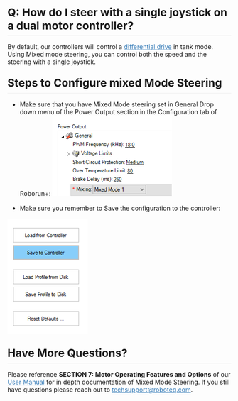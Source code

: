 <!DOCTYPE html>
<html>
  <head>
    <meta charset="utf-8" />
    <title>2018-11-08-Mixed_Mode_Steering_FAQ</title>
    <style>.emoji {
  max-width: 1em !important;
}
del {
  text-decoration: none;
  position: relative;
}
del::after {
  border-bottom: 1px solid black;
  content: '';
  left: 0;
  position: absolute;
  right: 0;
  top: 50%;
}
ul.contains-task-list li.task-list-item {
  position: relative;
  list-style-type: none;
}
ul.contains-task-list li.task-list-item input.task-list-item-checkbox {
  position: absolute;
  transform: translateX(-100%);
  width: 30px;
}
span.critic.comment {
  position: relative;
}
span.critic.comment::before {
  content: '\1f4ac';
  position: initial;
}
span.critic.comment > span {
  display: none;
}
span.critic.comment:hover > span {
  display: initial;
  position: absolute;
  top: 100%;
  left: 0;
  border: 1px solid;
  border-radius: 5px;
  max-height: 4em;
  overflow: auto;
}
span.critic.comment:focus > span {
  display: initial;
  text-decoration: underline;
  position: initial;
  top: auto;
  left: auto;
  border: initial;
  border-radius: initial;
}
table {
  border-collapse: collapse;
  border-spacing: 0;
  background-color: transparent;
}

body {
  overflow: initial !important;
  overflow: hidden;
  font-family: "Helvetica Neue", Helvetica, "Segoe UI", Arial, freesans, sans-serif;
  line-height: 1.6;
  word-wrap: break-word;
  padding: 30px;
  font-size: 16px;
  color: #333;
  background-color: #fff;
}
body > *:first-child {
  margin-top: 0 !important;
}
body > *:last-child {
  margin-bottom: 0 !important;
}
body a:not([href]) {
  color: inherit;
  text-decoration: none;
}
body .absent {
  color: #c00;
}
body .anchor {
  position: absolute;
  top: 0;
  left: 0;
  display: block;
  padding-right: 6px;
  padding-left: 30px;
  margin-left: -30px;
}
body .anchor:focus {
  outline: none;
}
body h1,
body h2,
body h3,
body h4,
body h5,
body h6 {
  position: relative;
  margin-top: 1em;
  margin-bottom: 16px;
  font-weight: bold;
  line-height: 1.4;
}
body h1 .octicon-link,
body h2 .octicon-link,
body h3 .octicon-link,
body h4 .octicon-link,
body h5 .octicon-link,
body h6 .octicon-link {
  display: none;
  color: #000;
  vertical-align: middle;
}
body h1:hover .anchor,
body h2:hover .anchor,
body h3:hover .anchor,
body h4:hover .anchor,
body h5:hover .anchor,
body h6:hover .anchor {
  padding-left: 8px;
  margin-left: -30px;
  text-decoration: none;
}
body h1:hover .anchor .octicon-link,
body h2:hover .anchor .octicon-link,
body h3:hover .anchor .octicon-link,
body h4:hover .anchor .octicon-link,
body h5:hover .anchor .octicon-link,
body h6:hover .anchor .octicon-link {
  display: inline-block;
}
body h1 tt,
body h2 tt,
body h3 tt,
body h4 tt,
body h5 tt,
body h6 tt,
body h1 code,
body h2 code,
body h3 code,
body h4 code,
body h5 code,
body h6 code {
  font-size: inherit;
}
body h1 {
  padding-bottom: 0.3em;
  font-size: 2.25em;
  line-height: 1.2;
  border-bottom: 1px solid #eee;
}
body h1 .anchor {
  line-height: 1;
}
body h2 {
  padding-bottom: 0.3em;
  font-size: 1.75em;
  line-height: 1.225;
  border-bottom: 1px solid #eee;
}
body h2 .anchor {
  line-height: 1;
}
body h3 {
  font-size: 1.5em;
  line-height: 1.43;
}
body h3 .anchor {
  line-height: 1.2;
}
body h4 {
  font-size: 1.25em;
}
body h4 .anchor {
  line-height: 1.2;
}
body h5 {
  font-size: 1em;
}
body h5 .anchor {
  line-height: 1.1;
}
body h6 {
  font-size: 1em;
  color: #777;
}
body h6 .anchor {
  line-height: 1.1;
}
body p,
body blockquote,
body ul,
body ol,
body dl,
body table,
body pre {
  margin-top: 0;
  margin-bottom: 16px;
}
body hr {
  height: 4px;
  padding: 0;
  margin: 16px 0;
  background-color: #e7e7e7;
  border: 0 none;
}
body ul,
body ol {
  padding-left: 2em;
}
body ul.no-list,
body ol.no-list {
  padding: 0;
  list-style-type: none;
}
body ul ul,
body ul ol,
body ol ol,
body ol ul {
  margin-top: 0;
  margin-bottom: 0;
}
body li > p {
  margin-top: 16px;
}
body dl {
  padding: 0;
}
body dl dt {
  padding: 0;
  margin-top: 16px;
  font-size: 1em;
  font-style: italic;
  font-weight: bold;
}
body dl dd {
  padding: 0 16px;
  margin-bottom: 16px;
}
body blockquote {
  padding: 0 15px;
  color: #777;
  border-left: 4px solid #ddd;
}
body blockquote > :first-child {
  margin-top: 0;
}
body blockquote > :last-child {
  margin-bottom: 0;
}
body table {
  display: block;
  width: 100%;
  overflow: auto;
  word-break: normal;
  word-break: keep-all;
}
body table th {
  font-weight: bold;
}
body table th,
body table td {
  padding: 6px 13px;
  border: 1px solid #ddd;
}
body table tr {
  background-color: #fff;
  border-top: 1px solid #ccc;
}
body table tr:nth-child(2n) {
  background-color: #f8f8f8;
}
body img {
  max-width: 100%;
  -moz-box-sizing: border-box;
  box-sizing: border-box;
}
body .emoji {
  max-width: none;
}
body span.frame {
  display: block;
  overflow: hidden;
}
body span.frame > span {
  display: block;
  float: left;
  width: auto;
  padding: 7px;
  margin: 13px 0 0;
  overflow: hidden;
  border: 1px solid #ddd;
}
body span.frame span img {
  display: block;
  float: left;
}
body span.frame span span {
  display: block;
  padding: 5px 0 0;
  clear: both;
  color: #333;
}
body span.align-center {
  display: block;
  overflow: hidden;
  clear: both;
}
body span.align-center > span {
  display: block;
  margin: 13px auto 0;
  overflow: hidden;
  text-align: center;
}
body span.align-center span img {
  margin: 0 auto;
  text-align: center;
}
body span.align-right {
  display: block;
  overflow: hidden;
  clear: both;
}
body span.align-right > span {
  display: block;
  margin: 13px 0 0;
  overflow: hidden;
  text-align: right;
}
body span.align-right span img {
  margin: 0;
  text-align: right;
}
body span.float-left {
  display: block;
  float: left;
  margin-right: 13px;
  overflow: hidden;
}
body span.float-left span {
  margin: 13px 0 0;
}
body span.float-right {
  display: block;
  float: right;
  margin-left: 13px;
  overflow: hidden;
}
body span.float-right > span {
  display: block;
  margin: 13px auto 0;
  overflow: hidden;
  text-align: right;
}
body code,
body tt {
  padding: 0;
  padding-top: 0.2em;
  padding-bottom: 0.2em;
  margin: 0;
  font-size: 85%;
  background-color: rgba(0, 0, 0, 0.04);
  border-radius: 3px;
}
body code:before,
body tt:before,
body code:after,
body tt:after {
  letter-spacing: -0.2em;
  content: "\00a0";
}
body code br,
body tt br {
  display: none;
}
body del code {
  text-decoration: inherit;
}
body pre > code {
  padding: 0;
  margin: 0;
  font-size: 100%;
  word-break: normal;
  white-space: pre;
  background: transparent;
  border: 0;
}
body .highlight {
  margin-bottom: 16px;
}
body .highlight pre,
body pre {
  padding: 16px;
  overflow: auto;
  font-size: 85%;
  line-height: 1.45;
  background-color: #f7f7f7;
  border-radius: 3px;
}
body .highlight pre {
  margin-bottom: 0;
  word-break: normal;
}
body pre {
  word-wrap: normal;
}
body pre code,
body pre tt {
  display: inline;
  max-width: initial;
  padding: 0;
  margin: 0;
  overflow: initial;
  line-height: inherit;
  word-wrap: normal;
  background-color: transparent;
  border: 0;
}
body pre code:before,
body pre tt:before,
body pre code:after,
body pre tt:after {
  content: normal;
}
body kbd {
  display: inline-block;
  padding: 3px 5px;
  font-size: 11px;
  line-height: 10px;
  color: #555;
  vertical-align: middle;
  background-color: #fcfcfc;
  border: solid 1px #ccc;
  border-bottom-color: #bbb;
  border-radius: 3px;
  box-shadow: inset 0 -1px 0 #bbb;
}
span.critic.comment > span {
  background-color: #fff;
}
a {
  color: #337ab7;
}

.bracket-matcher .region {
  border-bottom: 1px dotted lime;
  position: absolute;
}
.line-number.bracket-matcher.bracket-matcher {
  color: #969896;
  background-color: #dbdde0;
}

.spell-check-misspelling .region {
  border-bottom: 2px dotted rgba(255, 51, 51, 0.75);
}
.spell-check-corrections {
  width: 25em !important;
}

@keyframes RotatingBackground {
  0% {
    background-position-x: 0%;
  }
  100% {
    background-position-x: 100%;
  }
}

.debugger-breakpoint-icon::before,
.debugger-shadow-breakpoint-icon::before {
  font-family: 'Octicons Regular';
  font-weight: normal;
  font-style: normal;
  display: inline-block;
  line-height: 1;
  -webkit-font-smoothing: antialiased;
  text-decoration: none;
  font-size: 130%;
  width: 130%;
  height: 130%;
  content: "\f052";
}
.debugger-breakpoint-icon,
.debugger-breakpoint-icon-disabled,
.debugger-breakpoint-icon-unresolved,
.debugger-breakpoint-icon-conditional,
.debugger-shadow-breakpoint-icon {
  text-align: center;
  display: block;
  width: 0.8em;
  cursor: pointer;
}
.debugger-breakpoint-icon-nonconditional {
  color: #6494ed;
}
.debugger-breakpoint-icon-conditional {
  color: #e2c08d;
}
.debugger-breakpoint-icon-disabled {
  position: relative;
  top: -4px;
  left: 2px;
}
.debugger-breakpoint-icon-disabled::before {
  font-family: 'Octicons Regular';
  font-weight: normal;
  font-style: normal;
  display: inline-block;
  line-height: 1;
  -webkit-font-smoothing: antialiased;
  text-decoration: none;
  font-size: 78%;
  width: 78%;
  height: 78%;
  content: "\f084";
}
.debugger-breakpoint-icon-unresolved {
  position: relative;
  top: -2px;
}
.debugger-breakpoint-icon-unresolved::before {
  font-family: 'Octicons Regular';
  font-weight: normal;
  font-style: normal;
  display: inline-block;
  line-height: 1;
  -webkit-font-smoothing: antialiased;
  text-decoration: none;
  font-size: 80%;
  width: 80%;
  height: 80%;
  content: "\f0e8";
}
.debugger-shadow-breakpoint-icon {
  color: rgba(100, 148, 237, 0.4);
}
.debugger-current-line-highlight {
  background: linear-gradient(to bottom, rgba(15, 130, 230, 0.8) 0%, rgba(15, 130, 230, 0.8) 5%, rgba(15, 130, 230, 0.3) 5%, rgba(15, 130, 230, 0.3) 95%, rgba(15, 130, 230, 0.8) 95%, rgba(15, 130, 230, 0.8) 100%);
}

.gutter[gutter-name=diagnostics-gutter] {
  width: 0.7em;
}
.diagnostics-gutter-ui-item {
  display: flex;
}
.diagnostics-gutter-ui-item .icon {
  display: flex;
  width: 0.7em;
  height: 0.7em;
  font-size: 0.7em;
  align-self: center;
}
.diagnostics-gutter-ui-item .icon::before {
  width: 1em;
  height: 1em;
  font-size: 1em;
  margin: 0;
  align-self: center;
}
.diagnostics-gutter-ui-item.diagnostics-gutter-ui-gutter-info,
.diagnostics-gutter-ui-item.diagnostics-gutter-ui-gutter-review {
  color: #6494ed;
}
.diagnostics-gutter-ui-item.diagnostics-gutter-ui-gutter-error {
  color: #ff6347;
}
.diagnostics-gutter-ui-item.diagnostics-gutter-ui-gutter-action,
.diagnostics-gutter-ui-item.diagnostics-gutter-ui-gutter-warning {
  color: #e2c08d;
}

pre.editor-colors,pre.editor-colors {
  background-color: #f1f1f1;
  color: #000000;
}
pre.editor-colors .bracket-matcher .region,pre.editor-colors .bracket-matcher .region {
  border-bottom: 1px solid #000000;
  box-sizing: border-box;
  border-color: #000000;
  background: #000000;
  opacity: 0.15;
}
pre.editor-colors .wrap-guide,pre.editor-colors .wrap-guide {
  background-color: #282a2e;
}
pre.editor-colors .indent-guide,pre.editor-colors .indent-guide {
  color: #ccc;
}
pre.editor-colors .invisible-character,pre.editor-colors .invisible-character {
  color: #373b41;
}
pre.editor-colors .gutter,pre.editor-colors .gutter {
  background-color: #f1f1f1;
  color: #969896;
}
pre.editor-colors .gutter .line-number.cursor-line,pre.editor-colors .gutter .line-number.cursor-line {
  background-color: #dbdde0;
  color: #969896;
}
pre.editor-colors .gutter .line-number.cursor-line-no-selection,pre.editor-colors .gutter .line-number.cursor-line-no-selection {
  color: #969896;
}
pre.editor-colors .gutter .line-number.folded,pre.editor-colors .gutter .line-number.folded,
pre.editor-colors .gutter .line-number:after,pre.editor-colors .gutter .line-number:after,
pre.editor-colors .fold-marker:after,pre.editor-colors .fold-marker:after {
  color: #969896;
}
pre.editor-colors .invisible,pre.editor-colors .invisible {
  color: #000000;
}
pre.editor-colors .cursor,pre.editor-colors .cursor {
  color: #000000;
}
pre.editor-colors .selection .region,pre.editor-colors .selection .region {
  background-color: #dbdde0;
}
pre.editor-colors .search-results .syntax--marker .region,pre.editor-colors .search-results .syntax--marker .region {
  background-color: #000000;
  border: 1px solid #000000;
}
pre.editor-colors .search-results .syntax--marker.current-result .region,pre.editor-colors .search-results .syntax--marker.current-result .region {
  border: 12px solid #373b41;
}
.syntax--comment {
  color: #68906c;
}
.syntax--keyword {
  color: #272ae2;
}
.syntax--keyword.syntax--operator {
  color: #000000;
}
.syntax--keyword.syntax--other.syntax--special-method {
  color: #272ae2;
}
.syntax--keyword.syntax--other.syntax--unit {
  color: #b97d2d;
}
.syntax--storage.syntax--type {
  color: #0b99dd;
}
.syntax--constant {
  color: #0b99dd;
}
.syntax--constant.syntax--character.syntax--escape {
  color: #b97d2d;
}
.syntax--variable {
  color: #000000;
}
.syntax--variable.syntax--interpolation {
  color: #bf4040;
}
.syntax--variable.syntax--parameter.syntax--function {
  color: #000000;
}
.syntax--invalid.syntax--illegal {
  background-color: #cc6666;
  color: #f1f1f1;
}
.syntax--string {
  color: #68906c;
}
.syntax--string.syntax--regexp {
  color: #0b99dd;
}
.syntax--string.syntax--regexp .syntax--source.syntax--ruby.syntax--embedded {
  color: #b97d2d;
}
.syntax--string.syntax--other.syntax--link {
  color: #cc6666;
}
.syntax--punctuation.syntax--definition.syntax--comment {
  color: #969896;
}
.syntax--punctuation.syntax--definition.syntax--string {
  color: #68906c;
}
.syntax--punctuation.syntax--definition.syntax--parameters,
.syntax--punctuation.syntax--definition.syntax--variable,
.syntax--punctuation.syntax--definition.syntax--array {
  color: #000000;
}
.syntax--punctuation.syntax--definition.syntax--heading,
.syntax--punctuation.syntax--definition.syntax--identity {
  color: #272ae2;
}
.syntax--punctuation.syntax--definition.syntax--bold {
  color: #f0c674;
  font-weight: bold;
}
.syntax--punctuation.syntax--definition.syntax--italic {
  color: #775bbb;
  font-style: italic;
}
.syntax--punctuation.syntax--section.syntax--embedded {
  color: #bf4040;
}
.syntax--support.syntax--class {
  color: #f0c674;
}
.syntax--support.syntax--function {
  color: #9e1313;
}
.syntax--support.syntax--function.syntax--any-method {
  color: #272ae2;
}
.syntax--entity.syntax--name.syntax--function {
  color: #000000;
}
.syntax--entity.syntax--name.syntax--class,
.syntax--entity.syntax--name.syntax--type.syntax--class {
  color: #f0c674;
}
.syntax--entity.syntax--name.syntax--section {
  color: #272ae2;
}
.syntax--entity.syntax--name.syntax--tag {
  color: #cc6666;
  text-decoration: none;
}
.syntax--entity.syntax--other.syntax--attribute-name {
  color: #272ae2;
}
.syntax--entity.syntax--other.syntax--attribute-name.syntax--id {
  color: #272ae2;
}
.syntax--meta.syntax--class {
  color: #f0c674;
}
.syntax--meta.syntax--link {
  color: #b97d2d;
}
.syntax--meta.syntax--require {
  color: #272ae2;
}
.syntax--meta.syntax--selector {
  color: #775bbb;
}
.syntax--meta.syntax--separator {
  background-color: #373b41;
  color: #000000;
}
.syntax--none {
  color: #000000;
}
.syntax--markup.syntax--bold {
  color: #b97d2d;
  font-weight: bold;
}
.syntax--markup.syntax--changed {
  color: #775bbb;
}
.syntax--markup.syntax--deleted {
  color: #cc6666;
}
.syntax--markup.syntax--italic {
  color: #775bbb;
  font-style: italic;
}
.syntax--markup.syntax--heading .syntax--punctuation.syntax--definition.syntax--heading {
  color: #272ae2;
}
.syntax--markup.syntax--inserted {
  color: #68906c;
}
.syntax--markup.syntax--list {
  color: #cc6666;
}
.syntax--markup.syntax--quote {
  color: #68906c;
}
.syntax--markup.syntax--raw.syntax--inline {
  color: #68906c;
}
.syntax--source.syntax--gfm .syntax--markup {
  -webkit-font-smoothing: auto;
}
.syntax--source.syntax--gfm .syntax--markup.syntax--heading {
  color: #68906c;
}
pre.editor-colors[mini] .scroll-view,pre.editor-colors .scroll-view {
  padding-left: 1px;
}
.syntax--js .syntax--storage {
  color: #272ae2;
}
.syntax--js.syntax--support.syntax--class {
  color: #e69e11;
}
.syntax--js.syntax--support.syntax--constant {
  color: #9e1313;
}

/*
 * Your Stylesheet
 *
 * This stylesheet is loaded when Atom starts up and is reloaded automatically
 * when it is changed and saved.
 *
 * Add your own CSS or Less to fully customize Atom.
 * If you are unfamiliar with Less, you can read more about it here:
 * http://lesscss.org
 */
/*
 * Examples
 * (To see them, uncomment and save)
 */
</style>

  </head>
  <body>
    <h2 id="q-how-do-i-steer-with-a-single-joystick-on-a-dual-motor-controller">Q: How do I steer with a single joystick on a dual motor controller?</h2>
<p>By default, our controllers will control a <a href="https://en.wikipedia.org/wiki/Differential_wheeled_robot">differential drive</a> in tank mode. Using Mixed mode steering, you can control both the speed and the steering with a single joystick.</p>
<h2 id="steps-to-configure-mixed-mode-steering">Steps to Configure mixed Mode Steering</h2>
<ul>
<li><p>Make sure that you have Mixed Mode steering set in General Drop down menu of the Power Output section in the Configuration tab of Roborun+: <img src="assets\markdown-img-paste-20181108094121295.png"></p></li>
<li><p>Make sure you remember to Save the configuration to the controller:</p></li>
</ul>
<p><img src="assets\markdown-img-paste-20181108094223488.png"></p>
<h2 id="have-more-questions">Have More Questions?</h2>
<p>Please reference <strong>SECTION 7: Motor Operating Features and Options</strong> of our <a href="https://www.roboteq.com/index.php/docman/motor-controllers-documents-and-files/documentation/user-manual/272-roboteq-controllers-user-manual-v17/file">User Manual</a> for in depth documentation of Mixed Mode Steering. If you still have questions please reach out to <a href="mailto:techsupport@roboteq.com">techsupport@roboteq.com</a>.</p>
<!--START FAQ Footer -->
<!-- Reference Links -->
<!-- Application Notes -->
<!-- FAQs -->
<!-- 3rd Party Links -->
<!-- For emails, prodcuct pages should be the default link for product names -->
<!-- Single Channel Induction -->
<!-- Single Channel Brushless -->
<!-- Brushless -->
<!-- Single Channel Brushed -->
<!-- Brushed -->
<!-- MagSensors -->
<!-- END FAQ Footer -->

  </body>
</html>
